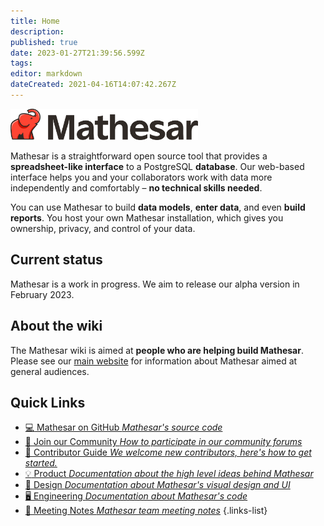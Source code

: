 ```yaml
---
title: Home
description: 
published: true
date: 2023-01-27T21:39:56.599Z
tags: 
editor: markdown
dateCreated: 2021-04-16T14:07:42.267Z
---
```


<img src="/mathesar_primary_shaded_hor_rgb.png" width=300px alt="Mathesar logo"/>

Mathesar is a straightforward open source tool that provides a **spreadsheet-like interface** to a PostgreSQL **database**. Our web-based interface helps you and your collaborators work with data more independently and comfortably – **no technical skills needed**.

You can use Mathesar to build **data models**, **enter data**, and even **build reports**. You host your own Mathesar installation, which gives you ownership, privacy, and control of your data.

## Current status
Mathesar is a work in progress. We aim to release our alpha version in February 2023.

## About the wiki
The Mathesar wiki is aimed at **people who are helping build Mathesar**. Please see our [main website](https://mathesar.org) for information about Mathesar aimed at general audiences.

## Quick Links
- [:computer: Mathesar on GitHub *Mathesar's source code*](https://github.com/centerofci/mathesar)
- [:busts_in_silhouette: Join our Community *How to participate in our community forums*](/community)
- [:scroll: Contributor Guide *We welcome new contributors, here's how to get started.*](/community/contributing)
- [:bulb: Product *Documentation about the high level ideas behind Mathesar*](/product)
- [:art: Design *Documentation about Mathesar's visual design and UI*](/design)
- [:desktop_computer: Engineering *Documentation about Mathesar's code*](/engineering)
- [:memo: Meeting Notes *Mathesar team meeting notes*](/meeting-notes)
{.links-list}